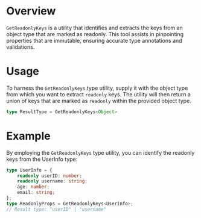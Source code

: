# Overview
`GetReadonlyKeys` is a utility that identifies and extracts the keys from an object type that are marked as readonly. This tool assists in pinpointing properties that are immutable, ensuring accurate type annotations and validations.

# Usage
To harness the `GetReadonlyKeys` type utility, supply it with the object type from which you want to extract `readonly` keys. The utility will then return a union of keys that are marked as `readonly` within the provided object type.
```typescript
type ResultType = GetReadonlyKeys<Object>
```

# Example
By employing the `GetReadonlyKeys` type utility, you can identify the readonly keys from the UserInfo type:
```typescript
type UserInfo = {
    readonly userID: number;
    readonly username: string;
    age: number;
    email: string;
};
type ReadonlyProps = GetReadonlyKeys<UserInfo>;
// Result type: "userID" | "username"
```
